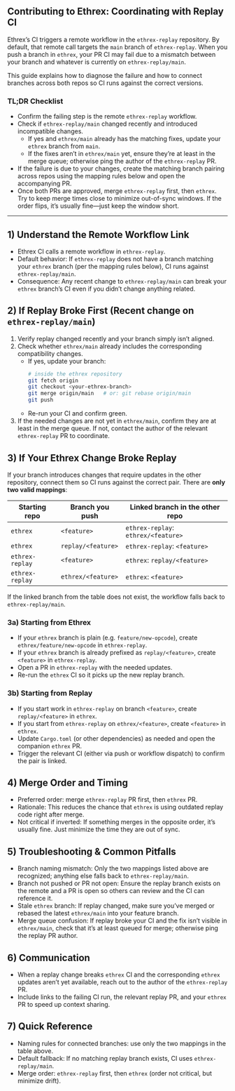 ## Contributing to Ethrex: Coordinating with Replay CI

Ethrex’s CI triggers a remote workflow in the `ethrex-replay` repository. By default, that remote call targets the `main` branch of `ethrex-replay`. When you push a branch in `ethrex`, your PR CI may fail due to a mismatch between your branch and whatever is currently on `ethrex-replay/main`.

This guide explains how to diagnose the failure and how to connect branches across both repos so CI runs against the correct versions.

### TL;DR Checklist
- Confirm the failing step is the remote `ethrex-replay` workflow.
- Check if `ethrex-replay/main` changed recently and introduced incompatible changes.
  - If yes and `ethrex/main` already has the matching fixes, update your `ethrex` branch from `main`.
  - If the fixes aren’t in `ethrex/main` yet, ensure they’re at least in the merge queue; otherwise ping the author of the `ethrex-replay` PR.
- If the failure is due to your changes, create the matching branch pairing across repos using the mapping rules below and open the accompanying PR.
- Once both PRs are approved, merge `ethrex-replay` first, then `ethrex`. Try to keep merge times close to minimize out-of-sync windows. If the order flips, it’s usually fine—just keep the window short.

---

## 1) Understand the Remote Workflow Link

- Ethrex CI calls a remote workflow in `ethrex-replay`.
- Default behavior: If `ethrex-replay` does not have a branch matching your `ethrex` branch (per the mapping rules below), CI runs against `ethrex-replay/main`.
- Consequence: Any recent change to `ethrex-replay/main` can break your `ethrex` branch’s CI even if you didn’t change anything related.

## 2) If Replay Broke First (Recent change on `ethrex-replay/main`)

1. Verify replay changed recently and your branch simply isn’t aligned.
2. Check whether `ethrex/main` already includes the corresponding compatibility changes.
   - If yes, update your branch:
     ```sh
     # inside the ethrex repository
     git fetch origin
     git checkout <your-ethrex-branch>
     git merge origin/main   # or: git rebase origin/main
     git push
     ```
   - Re-run your CI and confirm green.
3. If the needed changes are not yet in `ethrex/main`, confirm they are at least in the merge queue. If not, contact the author of the relevant `ethrex-replay` PR to coordinate.

## 3) If Your Ethrex Change Broke Replay

If your branch introduces changes that require updates in the other repository, connect them so CI runs against the correct pair. There are **only two valid mappings**:

| Starting repo | Branch you push | Linked branch in the other repo |
| ------------- | ---------------- | -------------------------------- |
| `ethrex`      | `<feature>`      | `ethrex-replay`: `ethrex/<feature>` |
| `ethrex`      | `replay/<feature>` | `ethrex-replay`: `<feature>` |
| `ethrex-replay` | `<feature>`    | `ethrex`: `replay/<feature>` |
| `ethrex-replay` | `ethrex/<feature>` | `ethrex`: `<feature>` |

If the linked branch from the table does not exist, the workflow falls back to `ethrex-replay/main`.

### 3a) Starting from Ethrex
- If your `ethrex` branch is plain (e.g. `feature/new-opcode`), create `ethrex/feature/new-opcode` in `ethrex-replay`.
- If your `ethrex` branch is already prefixed as `replay/<feature>`, create `<feature>` in `ethrex-replay`.
- Open a PR in `ethrex-replay` with the needed updates.
- Re-run the `ethrex` CI so it picks up the new replay branch.

### 3b) Starting from Replay
- If you start work in `ethrex-replay` on branch `<feature>`, create `replay/<feature>` in `ethrex`.
- If you start from `ethrex-replay` on `ethrex/<feature>`, create `<feature>` in `ethrex`.
- Update `Cargo.toml` (or other dependencies) as needed and open the companion `ethrex` PR.
- Trigger the relevant CI (either via push or workflow dispatch) to confirm the pair is linked.

## 4) Merge Order and Timing

- Preferred order: merge `ethrex-replay` PR first, then `ethrex` PR.
- Rationale: This reduces the chance that `ethrex` is using outdated replay code right after merge.
- Not critical if inverted: If something merges in the opposite order, it’s usually fine. Just minimize the time they are out of sync.

## 5) Troubleshooting & Common Pitfalls

- Branch naming mismatch: Only the two mappings listed above are recognized; anything else falls back to `ethrex-replay/main`.
- Branch not pushed or PR not open: Ensure the replay branch exists on the remote and a PR is open so others can review and the CI can reference it.
- Stale `ethrex` branch: If replay changed, make sure you’ve merged or rebased the latest `ethrex/main` into your feature branch.
- Merge queue confusion: If replay broke your CI and the fix isn’t visible in `ethrex/main`, check that it’s at least queued for merge; otherwise ping the replay PR author.

## 6) Communication

- When a replay change breaks `ethrex` CI and the corresponding `ethrex` updates aren’t yet available, reach out to the author of the `ethrex-replay` PR.
- Include links to the failing CI run, the relevant replay PR, and your `ethrex` PR to speed up context sharing.

## 7) Quick Reference

- Naming rules for connected branches: use only the two mappings in the table above.
- Default fallback: If no matching replay branch exists, CI uses `ethrex-replay/main`.
- Merge order: `ethrex-replay` first, then `ethrex` (order not critical, but minimize drift).

